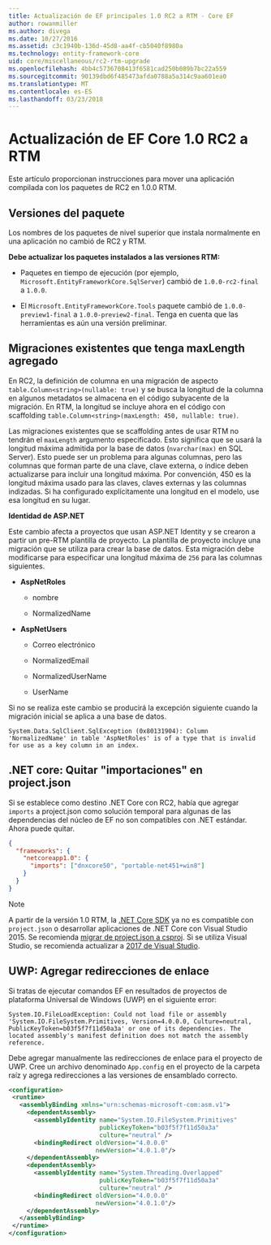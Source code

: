 ```yaml
---
title: Actualización de EF principales 1.0 RC2 a RTM - Core EF
author: rowanmiller
ms.author: divega
ms.date: 10/27/2016
ms.assetid: c3c1940b-136d-45d8-aa4f-cb5040f8980a
ms.technology: entity-framework-core
uid: core/miscellaneous/rc2-rtm-upgrade
ms.openlocfilehash: 4bb4c5736708413f6581cad250b089b7bc22a559
ms.sourcegitcommit: 90139dbd6f485473afda0788a5a314c9aa601ea0
ms.translationtype: MT
ms.contentlocale: es-ES
ms.lasthandoff: 03/23/2018
---
```

# <a name="upgrading-from-ef-core-10-rc2-to-rtm"></a>Actualización de EF Core 1.0 RC2 a RTM

Este artículo proporcionan instrucciones para mover una aplicación compilada con los paquetes de RC2 en 1.0.0 RTM.

## <a name="package-versions"></a>Versiones del paquete

Los nombres de los paquetes de nivel superior que instala normalmente en una aplicación no cambió de RC2 y RTM.

**Debe actualizar los paquetes instalados a las versiones RTM:**

* Paquetes en tiempo de ejecución (por ejemplo, `Microsoft.EntityFrameworkCore.SqlServer`) cambió de `1.0.0-rc2-final` a `1.0.0`.

* El `Microsoft.EntityFrameworkCore.Tools` paquete cambió de `1.0.0-preview1-final` a `1.0.0-preview2-final`. Tenga en cuenta que las herramientas es aún una versión preliminar.

## <a name="existing-migrations-may-need-maxlength-added"></a>Migraciones existentes que tenga maxLength agregado

En RC2, la definición de columna en una migración de aspecto `table.Column<string>(nullable: true)` y se busca la longitud de la columna en algunos metadatos se almacena en el código subyacente de la migración. En RTM, la longitud se incluye ahora en el código con scaffolding `table.Column<string>(maxLength: 450, nullable: true)`.

Las migraciones existentes que se scaffolding antes de usar RTM no tendrán el `maxLength` argumento especificado. Esto significa que se usará la longitud máxima admitida por la base de datos (`nvarchar(max)` en SQL Server). Esto puede ser un problema para algunas columnas, pero las columnas que forman parte de una clave, clave externa, o índice deben actualizarse para incluir una longitud máxima. Por convención, 450 es la longitud máxima usado para las claves, claves externas y las columnas indizadas. Si ha configurado explícitamente una longitud en el modelo, use esa longitud en su lugar.

**Identidad de ASP.NET**

Este cambio afecta a proyectos que usan ASP.NET Identity y se crearon a partir un pre-RTM plantilla de proyecto. La plantilla de proyecto incluye una migración que se utiliza para crear la base de datos. Esta migración debe modificarse para especificar una longitud máxima de `256` para las columnas siguientes.

*  **AspNetRoles**

    * nombre

    * NormalizedName

*  **AspNetUsers**

   * Correo electrónico

   * NormalizedEmail

   * NormalizedUserName

   * UserName

Si no se realiza este cambio se producirá la excepción siguiente cuando la migración inicial se aplica a una base de datos.

    System.Data.SqlClient.SqlException (0x80131904): Column 'NormalizedName' in table 'AspNetRoles' is of a type that is invalid for use as a key column in an index.

## <a name="net-core-remove-imports-in-projectjson"></a>.NET core: Quitar "importaciones" en project.json

Si se establece como destino .NET Core con RC2, había que agregar `imports` a project.json como solución temporal para algunas de las dependencias del núcleo de EF no son compatibles con .NET estándar. Ahora puede quitar.

``` json
{
  "frameworks": {
    "netcoreapp1.0": {
      "imports": ["dnxcore50", "portable-net451+win8"]
    }
  }
}
```

> [!NOTE]  
> A partir de la versión 1.0 RTM, la [.NET Core SDK](https://www.microsoft.com/net/download/core) ya no es compatible con `project.json` o desarrollar aplicaciones de .NET Core con Visual Studio 2015. Se recomienda [migrar de project.json a csproj](https://docs.microsoft.com/dotnet/articles/core/migration/). Si se utiliza Visual Studio, se recomienda actualizar a [2017 de Visual Studio](https://www.visualstudio.com/downloads/).

## <a name="uwp-add-binding-redirects"></a>UWP: Agregar redirecciones de enlace

Si tratas de ejecutar comandos EF en resultados de proyectos de plataforma Universal de Windows (UWP) en el siguiente error:

    System.IO.FileLoadException: Could not load file or assembly 'System.IO.FileSystem.Primitives, Version=4.0.0.0, Culture=neutral, PublicKeyToken=b03f5f7f11d50a3a' or one of its dependencies. The located assembly's manifest definition does not match the assembly reference.

Debe agregar manualmente las redirecciones de enlace para el proyecto de UWP. Cree un archivo denominado `App.config` en el proyecto de la carpeta raíz y agrega redirecciones a las versiones de ensamblado correcto.

``` xml
<configuration>
 <runtime>
   <assemblyBinding xmlns="urn:schemas-microsoft-com:asm.v1">
     <dependentAssembly>
       <assemblyIdentity name="System.IO.FileSystem.Primitives"
                         publicKeyToken="b03f5f7f11d50a3a"
                         culture="neutral" />
       <bindingRedirect oldVersion="4.0.0.0"
                        newVersion="4.0.1.0"/>
     </dependentAssembly>
     <dependentAssembly>
       <assemblyIdentity name="System.Threading.Overlapped"
                         publicKeyToken="b03f5f7f11d50a3a"
                         culture="neutral" />
       <bindingRedirect oldVersion="4.0.0.0"
                        newVersion="4.0.1.0"/>
     </dependentAssembly>
   </assemblyBinding>
 </runtime>
</configuration>
```
